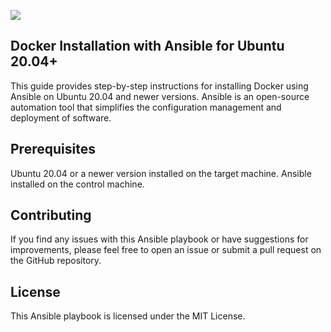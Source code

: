 ![](https://i.imgur.com/rYgDI3X.png)
## Docker Installation with Ansible for Ubuntu 20.04+
This guide provides step-by-step instructions for installing Docker using Ansible on Ubuntu 20.04 and newer versions. Ansible is an open-source automation tool that simplifies the configuration management and deployment of software.

## Prerequisites
Ubuntu 20.04 or a newer version installed on the target machine.
Ansible installed on the control machine.

## Contributing
If you find any issues with this Ansible playbook or have suggestions for improvements, please feel free to open an issue or submit a pull request on the GitHub repository.

## License
This Ansible playbook is licensed under the MIT License.
